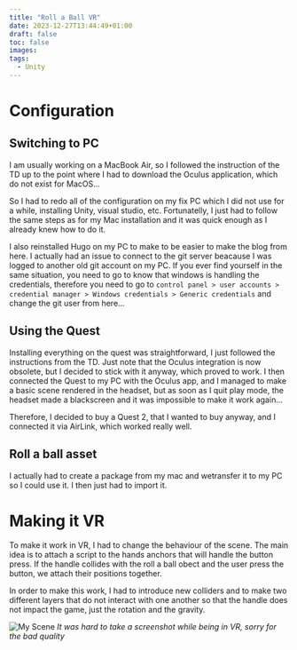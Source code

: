 ```yaml
---
title: "Roll a Ball VR"
date: 2023-12-27T13:44:49+01:00
draft: false
toc: false
images:
tags: 
  - Unity
---
```


# Configuration

## Switching to PC

I am usually working on a MacBook Air, so I followed the instruction of the TD up to the point where I had to download the Oculus application, which do not exist for MacOS...

So I had to redo all of the configuration on my fix PC which I did not use for a while, installing Unity, visual studio, etc. Fortunatelly, I just had to follow the same steps as for my Mac installation and it was quick enough as I already knew how to do it.

I also reinstalled Hugo on my PC to make to be easier to make the blog from here. I actually had an issue to connect to the git server beacause I was logged to another old git account on my PC. If you ever find yourself in the same situation, you need to go to know that windows is handling the credentials, therefore you need to go to `control panel > user accounts > credential manager > Windows credentials > Generic credentials` and change the git user from here...

## Using the Quest

Installing everything on the quest was straightforward, I just followed the instructions from the TD. Just note that the Oculus integration is now obsolete, but I decided to stick with it anyway, which proved to work. I then connected the Quest to my PC with the Oculus app, and I managed to make a basic scene rendered in the headset, but as soon as I quit play mode, the headset made a blackscreen and it was impossible to make it work again...

Therefore, I decided to buy a Quest 2, that I wanted to buy anyway, and I connected it via AirLink, which worked really well.

## Roll a ball asset

I actually had to create a package from my mac and wetransfer it to my PC so I could use it. I then just had to import it.

# Making it VR

To make it work in VR, I had to change the behaviour of the scene. The main idea is to attach a script to the hands anchors that will handle the button press. If the handle collides with the roll a ball obect and the user press the button, we attach their positions together. 

In order to make this work, I had to introduce new colliders and to make two different layers that do not interact with one another so that the handle does not impact the game, just the rotation and the gravity.


![My Scene](/HugoBlog/Posts/RollABallVR/RollVR.png)
*It was hard to take a screenshot while being in VR, sorry for the bad quality*